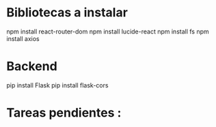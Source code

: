 # Bibliotecas a instalar
npm install react-router-dom
npm install lucide-react
npm install fs
npm install axios

# Backend
pip install Flask
pip install flask-cors








# Tareas pendientes :
